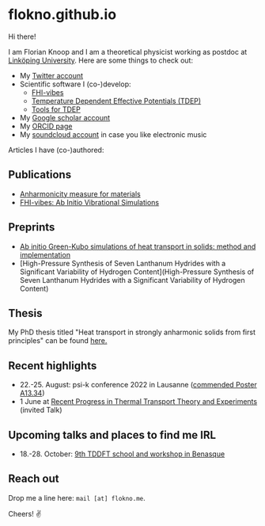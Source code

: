 flokno.github.io
===

Hi there!

I am Florian Knoop and I am a theoretical physicist working as postdoc at [Linköping University](https://liu.se/). Here are some things to check out:

- My [Twitter account](https://twitter.com/flokno_phys)
- Scientific software I (co-)develop:
  - [FHI-vibes](https://vibes-developers.gitlab.io/vibes/)
  - [Temperature Dependent Effective Potentials (TDEP)](http://ollehellman.github.io/)
  - [Tools for TDEP](https://github.com/flokno/tools.tdep)
- My [Google scholar account](https://scholar.google.de/citations?user=DmUzTpcAAAAJ)
- My [ORCID page](https://orcid.org/0000-0002-7132-039X)
- My [soundcloud account](https://soundcloud.com/florian-knoop) in case you like electronic music

Articles I have (co-)authored:

## Publications

- [Anharmonicity measure for materials](https://arxiv.org/abs/2006.14672)
- [FHI-vibes: Ab Initio Vibrational Simulations](https://joss.theoj.org/papers/10.21105/joss.02671)

## Preprints

- [Ab initio Green-Kubo simulations of heat transport in solids: method and implementation](https://doi.org/10.48550/arXiv.2209.01139)
- [High-Pressure Synthesis of Seven Lanthanum Hydrides with a Significant Variability of Hydrogen Content](High-Pressure Synthesis of Seven Lanthanum Hydrides with a Significant Variability of Hydrogen Content)

## Thesis

My PhD thesis titled "Heat transport in strongly anharmonic solids from first principles" can be found [here.](https://edoc.hu-berlin.de/handle/18452/25235)

## Recent highlights

- 22.-25. August: psi-k conference 2022 in Lausanne ([commended Poster A13.34](./assets/poster/poster_psik_22.pdf))
- 1 June at [Recent Progress in Thermal Transport Theory and Experiments](https://indico.ictp.it/event/9794/overview) (invited Talk)

## Upcoming talks and places to find me IRL

- 18.-28. October: [9th TDDFT school and workshop in Benasque](https://www.benasque.org/2022tddft/)

## Reach out

Drop me a line here: `mail [at] flokno.me`. 

Cheers! ✌️
